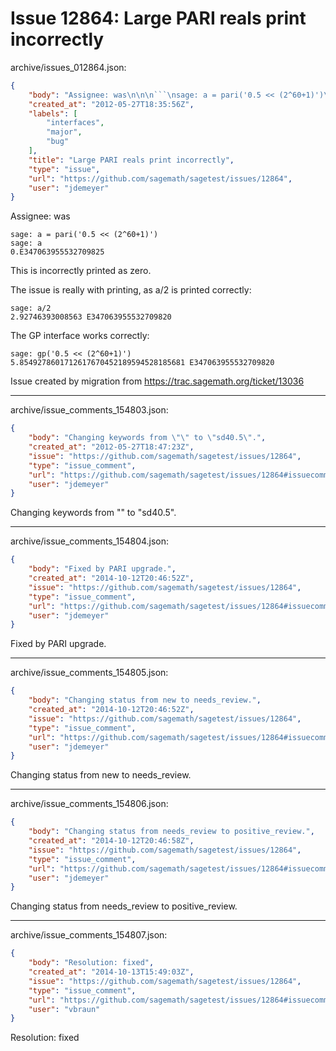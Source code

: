 # Issue 12864: Large PARI reals print incorrectly

archive/issues_012864.json:
```json
{
    "body": "Assignee: was\n\n\n```\nsage: a = pari('0.5 << (2^60+1)')\nsage: a\n0.E347063955532709825\n```\n\nThis is incorrectly printed as zero.\n\nThe issue is really with printing, as a/2 is printed correctly:\n\n```\nsage: a/2\n2.92746393008563 E347063955532709820\n```\n\n\nThe GP interface works correctly:\n\n```\nsage: gp('0.5 << (2^60+1)')\n5.8549278601712617670452189594528185681 E347063955532709820\n```\n\n\nIssue created by migration from https://trac.sagemath.org/ticket/13036\n\n",
    "created_at": "2012-05-27T18:35:56Z",
    "labels": [
        "interfaces",
        "major",
        "bug"
    ],
    "title": "Large PARI reals print incorrectly",
    "type": "issue",
    "url": "https://github.com/sagemath/sagetest/issues/12864",
    "user": "jdemeyer"
}
```
Assignee: was


```
sage: a = pari('0.5 << (2^60+1)')
sage: a
0.E347063955532709825
```

This is incorrectly printed as zero.

The issue is really with printing, as a/2 is printed correctly:

```
sage: a/2
2.92746393008563 E347063955532709820
```


The GP interface works correctly:

```
sage: gp('0.5 << (2^60+1)')
5.8549278601712617670452189594528185681 E347063955532709820
```


Issue created by migration from https://trac.sagemath.org/ticket/13036





---

archive/issue_comments_154803.json:
```json
{
    "body": "Changing keywords from \"\" to \"sd40.5\".",
    "created_at": "2012-05-27T18:47:23Z",
    "issue": "https://github.com/sagemath/sagetest/issues/12864",
    "type": "issue_comment",
    "url": "https://github.com/sagemath/sagetest/issues/12864#issuecomment-154803",
    "user": "jdemeyer"
}
```

Changing keywords from "" to "sd40.5".



---

archive/issue_comments_154804.json:
```json
{
    "body": "Fixed by PARI upgrade.",
    "created_at": "2014-10-12T20:46:52Z",
    "issue": "https://github.com/sagemath/sagetest/issues/12864",
    "type": "issue_comment",
    "url": "https://github.com/sagemath/sagetest/issues/12864#issuecomment-154804",
    "user": "jdemeyer"
}
```

Fixed by PARI upgrade.



---

archive/issue_comments_154805.json:
```json
{
    "body": "Changing status from new to needs_review.",
    "created_at": "2014-10-12T20:46:52Z",
    "issue": "https://github.com/sagemath/sagetest/issues/12864",
    "type": "issue_comment",
    "url": "https://github.com/sagemath/sagetest/issues/12864#issuecomment-154805",
    "user": "jdemeyer"
}
```

Changing status from new to needs_review.



---

archive/issue_comments_154806.json:
```json
{
    "body": "Changing status from needs_review to positive_review.",
    "created_at": "2014-10-12T20:46:58Z",
    "issue": "https://github.com/sagemath/sagetest/issues/12864",
    "type": "issue_comment",
    "url": "https://github.com/sagemath/sagetest/issues/12864#issuecomment-154806",
    "user": "jdemeyer"
}
```

Changing status from needs_review to positive_review.



---

archive/issue_comments_154807.json:
```json
{
    "body": "Resolution: fixed",
    "created_at": "2014-10-13T15:49:03Z",
    "issue": "https://github.com/sagemath/sagetest/issues/12864",
    "type": "issue_comment",
    "url": "https://github.com/sagemath/sagetest/issues/12864#issuecomment-154807",
    "user": "vbraun"
}
```

Resolution: fixed
